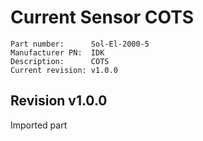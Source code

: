 # Current Sensor COTS

```
Part number:      Sol-El-2000-5
Manufacturer PN:  IDK
Description:      COTS
Current revision: v1.0.0
```

## Revision v1.0.0
Imported part